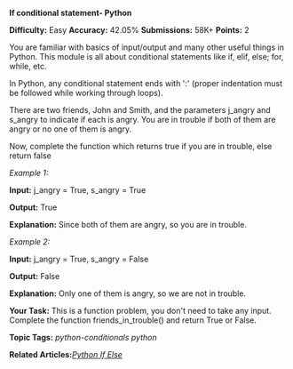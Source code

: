 **If conditional statement- Python**

**Difficulty:** Easy    **Accuracy:** 42.05%    **Submissions:** 58K+   **Points:** 2

You are familiar with basics of input/output and many other useful things in Python. This module is all about conditional statements like if, elif, else; for, while, etc.

In Python, any conditional statement ends with ':' (proper indentation must be followed while working through loops).

There are two friends, John and Smith, and the parameters j_angry and s_angry to indicate if each is angry. You are in trouble if both of them are angry or no one of them is angry.

Now, complete the function which returns true if you are in trouble, else return false

*Example 1:*

**Input:**
j_angry = True, s_angry = True

**Output:**
True

**Explanation:**
Since both of them are angry,
so you are in trouble.

*Example 2:*

**Input:**
j_angry = True, s_angry = False

**Output:**
False

**Explanation:**
Only one of them is angry, 
so we are not in trouble.

**Your Task:**
This is a function problem, you don't need to take any input. Complete the function friends_in_trouble() and return True or False.

**Topic Tags:**
*python-conditionals python*

**Related Articles:**[*Python If Else*](https://www.geeksforgeeks.org/python-if-else/)